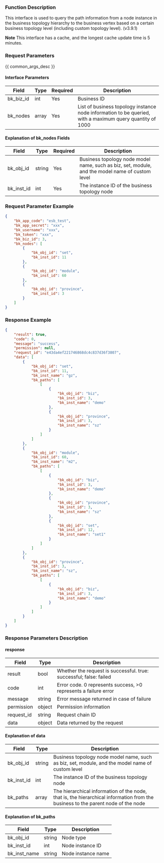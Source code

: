 ### Function Description

This interface is used to query the path information from a node instance in the business topology hierarchy to the business vertex based on a certain business topology level (including custom topology level). (v3.9.1)

**Note** This interface has a cache, and the longest cache update time is 5 minutes.

### Request Parameters

{{ common_args_desc }}

#### Interface Parameters

| Field     | Type  | Required | Description                                                  |
| --------- | ----- | -------- | ------------------------------------------------------------ |
| bk_biz_id | int   | Yes      | Business ID                                                  |
| bk_nodes  | array | Yes      | List of business topology instance node information to be queried, with a maximum query quantity of 1000 |

#### Explanation of bk_nodes Fields

| Field      | Type   | Required | Description                                                  |
| ---------- | ------ | -------- | ------------------------------------------------------------ |
| bk_obj_id  | string | Yes      | Business topology node model name, such as biz, set, module, and the model name of custom level |
| bk_inst_id | int    | Yes      | The instance ID of the business topology node                |

### Request Parameter Example

```json
{
    "bk_app_code": "esb_test",
    "bk_app_secret": "xxx",
    "bk_username": "xxx",
    "bk_token": "xxx",
    "bk_biz_id": 3,
    "bk_nodes": [
        {
            "bk_obj_id": "set",
            "bk_inst_id": 11
        },
        {
            "bk_obj_id": "module",
            "bk_inst_id": 60
        },
        {
            "bk_obj_id": "province",
            "bk_inst_id": 3
        }
    ]
}
```

### Response Example

```json
{
    "result": true,
    "code": 0,
    "message": "success",
    "permission": null,
    "request_id": "e43da4ef221746868dc4c837d36f3807",
    "data": [
        {
            "bk_obj_id": "set",
            "bk_inst_id": 11,
            "bk_inst_name": "gz",
            "bk_paths": [
                [
                    {
                        "bk_obj_id": "biz",
                        "bk_inst_id": 3,
                        "bk_inst_name": "demo"
                    },
                    {
                        "bk_obj_id": "province",
                        "bk_inst_id": 3,
                        "bk_inst_name": "sz"
                    }
                ]
            ]
        },
        {
            "bk_obj_id": "module",
            "bk_inst_id": 60,
            "bk_inst_name": "m2",
            "bk_paths": [
                [
                    {
                        "bk_obj_id": "biz",
                        "bk_inst_id": 3,
                        "bk_inst_name": "demo"
                    },
                    {
                        "bk_obj_id": "province",
                        "bk_inst_id": 3,
                        "bk_inst_name": "sz"
                    },
                    {
                        "bk_obj_id": "set",
                        "bk_inst_id": 12,
                        "bk_inst_name": "set1"
                    }
                ]
            ]
        },
        {
            "bk_obj_id": "province",
            "bk_inst_id": 3,
            "bk_inst_name": "sz",
            "bk_paths": [
                [
                    {
                        "bk_obj_id": "biz",
                        "bk_inst_id": 3,
                        "bk_inst_name": "demo"
                    }
                ]
            ]
        }
    ]
}
```

### Response Parameters Description

#### response

| Field       | Type   | Description                                                  |
| ---------- | ------ | ------------------------------------------------------------ |
| result     | bool   | Whether the request is successful. true: successful; false: failed |
| code       | int    | Error code. 0 represents success, >0 represents a failure error |
| message    | string | Error message returned in case of failure                    |
| permission | object | Permission information                                       |
| request_id | string | Request chain ID                                             |
| data       | object | Data returned by the request                                 |

#### Explanation of data

| Field      | Type   | Description                                                  |
| ---------- | ------ | ------------------------------------------------------------ |
| bk_obj_id  | string | Business topology node model name, such as biz, set, module, and the model name of custom level |
| bk_inst_id | int    | The instance ID of the business topology node                |
| bk_paths   | array  | The hierarchical information of the node, that is, the hierarchical information from the business to the parent node of the node |

#### Explanation of bk_paths

| Field        | Type   | Description        |
| ------------ | ------ | ------------------ |
| bk_obj_id    | string | Node type          |
| bk_inst_id   | int    | Node instance ID   |
| bk_inst_name | string | Node instance name |